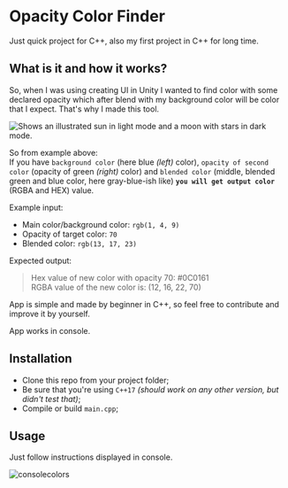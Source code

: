# Opacity Color Finder

Just quick project for C++, also my first project in C++ for long time.

## What is it and how it works?

So, when I was using creating UI in Unity I wanted to find color with some declared opacity which after blend with my background color will be color that I expect. That's why I made this tool.

<picture>
  <source media="(prefers-color-scheme: dark)" srcset="https://user-images.githubusercontent.com/20907620/210140897-7b093d00-6b95-4464-b4ba-cb014dcee548.png">
  <source media="(prefers-color-scheme: light)" srcset="https://user-images.githubusercontent.com/20907620/210140898-86174a7c-5bfe-4d6d-bc65-a59a952192a4.png">
  <img alt="Shows an illustrated sun in light mode and a moon with stars in dark mode." src="https://user-images.githubusercontent.com/25423296/163456779-a8556205-d0a5-45e2-ac17-42d089e3c3f8.png">
</picture>

So from example above:  
If you have ``background color`` (here blue *(left)* color), ``opacity of second color`` (opacity of green *(right)* color) and ``blended color`` (middle, blended green and blue color, here gray-blue-ish like) **``you will get output color``** (RGBA and HEX) value.

Example input:
- Main color/background color: `rgb(1, 4, 9)`
- Opacity of target color: `70`
- Blended color: `rgb(13, 17, 23)`

Expected output:
> Hex value of new color with opacity 70: #0C0161  
RGBA value of the new color is: (12, 16, 22, 70)

App is simple and made by beginner in C++, so feel free to contribute and improve it by yourself.

App works in console.

## Installation

- Clone this repo from your project folder;
- Be sure that you're using ``C++17`` *(should work on any other version, but didn't test that)*;
- Compile or build ``main.cpp``;

## Usage

Just follow instructions displayed in console.


![consolecolors](https://user-images.githubusercontent.com/20907620/210148974-3b4325c0-61cf-4b33-8d8a-45282c0f8b2b.png)

